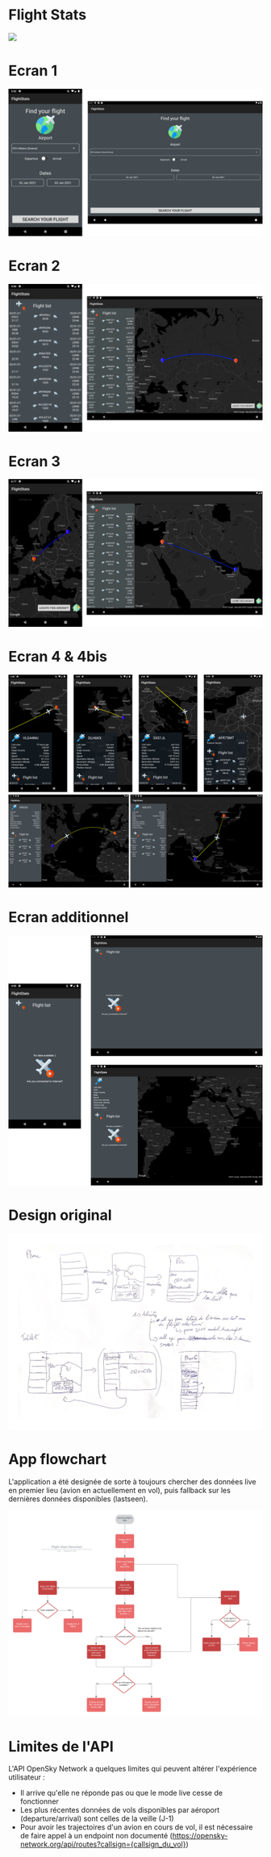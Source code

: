 # Flight Stats

![](images/ecrans/main.gif)

# Ecran 1

![App flowchar](images/ecrans/ecran1.png)


# Ecran 2

![App flowchar](images/ecrans/ecran2.png)

# Ecran 3

![App flowchar](images/ecrans/ecran3.png)

# Ecran 4 & 4bis

![App flowchar](images/ecrans/ecran44bis.png)

# Ecran additionnel

![App flowchar](images/ecrans/ecranxtra.png)

# Design original

![App flowchar](images/originaldesign.png)


# App flowchart

L'application a été designée de sorte à toujours chercher des données live en premier lieu (avion en actuellement en vol), puis fallback sur les dernières données disponibles (lastseen).

![App flowchar](images/flowchart.png)


# Limites de l'API

L'API OpenSky Network a quelques limites qui peuvent altérer l'expérience utilisateur :

 - Il arrive qu'elle ne réponde pas ou que le mode live cesse de fonctionner
 - Les plus récentes données de vols disponibles par aéroport (departure/arrival) sont celles de la veille (J-1)
 - Pour avoir les trajectoires d'un avion en cours de vol, il est nécessaire de faire appel à un endpoint non documenté (https://opensky-network.org/api/routes?callsign={callsign_du_vol})